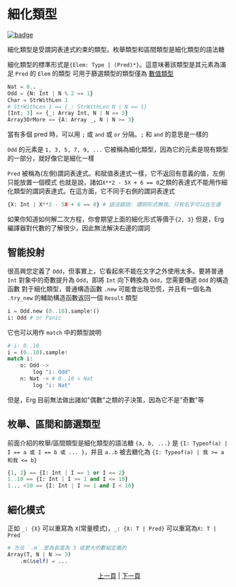 # 細化類型

[![badge](https://img.shields.io/endpoint.svg?url=https%3A%2F%2Fgezf7g7pd5.execute-api.ap-northeast-1.amazonaws.com%2Fdefault%2Fsource_up_to_date%3Fowner%3Derg-lang%26repos%3Derg%26ref%3Dmain%26path%3Ddoc/EN/syntax/type/12_refinement.md%26commit_hash%3Dc248056b7e0273027b3c86fb912430bbde711941)](https://gezf7g7pd5.execute-api.ap-northeast-1.amazonaws.com/default/source_up_to_date?owner=erg-lang&repos=erg&ref=main&path=doc/EN/syntax/type/12_refinement.md&commit_hash=c248056b7e0273027b3c86fb912430bbde711941)

細化類型是受謂詞表達式約束的類型。枚舉類型和區間類型是細化類型的語法糖

細化類型的標準形式是`{Elem: Type | (Pred)*}`。這意味著該類型是其元素為滿足 `Pred` 的 `Elem` 的類型
可用于篩選類型的類型僅為 [數值類型](./08_value.md)

```python
Nat = 0.. _
Odd = {N: Int | N % 2 == 1}
Char = StrWithLen 1
# StrWithLen 1 == {_: StrWithLen N | N == 1}
[Int; 3] == {_: Array Int, N | N == 3}
Array3OrMore == {A: Array _, N | N >= 3}
```

當有多個 pred 時，可以用 `;` 或 `and` 或 `or` 分隔。`;` 和 `and` 的意思是一樣的

`Odd` 的元素是 `1, 3, 5, 7, 9, ...`
它被稱為細化類型，因為它的元素是現有類型的一部分，就好像它是細化一樣

`Pred` 被稱為(左側)謂詞表達式。和賦值表達式一樣，它不返回有意義的值，左側只能放置一個模式
也就是說，諸如`X**2 - 5X + 6 == 0`之類的表達式不能用作細化類型的謂詞表達式。在這方面，它不同于右側的謂詞表達式

```python
{X: Int | X**2 - 5X + 6 == 0} # 語法錯誤: 謂詞形式無效。只有名字可以在左邊
```

如果你知道如何解二次方程，你會期望上面的細化形式等價于`{2, 3}`
但是，Erg 編譯器對代數的了解很少，因此無法解決右邊的謂詞

## 智能投射

很高興您定義了 `Odd`，但事實上，它看起來不能在文字之外使用太多。要將普通 `Int` 對象中的奇數提升為 `Odd`，即將 `Int` 向下轉換為 `Odd`，您需要傳遞 `Odd` 的構造函數
對于細化類型，普通構造函數 `.new` 可能會出現恐慌，并且有一個名為 `.try_new` 的輔助構造函數返回一個 `Result` 類型

```python
i = Odd.new (0..10).sample!()
i: Odd # or Panic
```

它也可以用作 `match` 中的類型說明

```python
# i: 0..10
i = (0..10).sample!
match i:
    o: Odd ->
        log "i: Odd"
    n: Nat -> # 0..10 < Nat
        log "i: Nat"
```

但是，Erg 目前無法做出諸如"偶數"之類的子決策，因為它不是"奇數"等

## 枚舉、區間和篩選類型

前面介紹的枚舉/區間類型是細化類型的語法糖
`{a, b, ...}` 是 `{I: Typeof(a) | I == a 或 I == b 或 ... }`，并且 `a..b` 被去糖化為 `{I: Typeof(a) | 我 >= a 和我 <= b}`

```python
{1, 2} == {I: Int | I == 1 or I == 2}
1..10 == {I: Int | I >= 1 and I <= 10}
1... <10 == {I: Int | I >= 1 and I < 10}
```

## 細化模式

正如 `_: {X}` 可以重寫為 `X`(常量模式)，`_: {X: T | Pred}` 可以重寫為`X: T | Pred`

```python
# 方法 `.m` 是為長度為 3 或更大的數組定義的
Array(T, N | N >= 3)
    .m(&self) = ...
```
<p align='center'>
    <a href='./11_enum.md'>上一頁</a> | <a href='./13_algebraic.md'>下一頁</a>
</p>